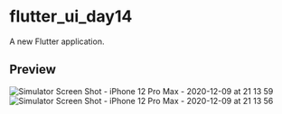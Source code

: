 # flutter_ui_day14

A new Flutter application.

## Preview

![Simulator Screen Shot - iPhone 12 Pro Max - 2020-12-09 at 21 13 59](https://user-images.githubusercontent.com/64217477/101652022-ba7f2480-3a63-11eb-9fe3-bc45159d7eaa.png)
![Simulator Screen Shot - iPhone 12 Pro Max - 2020-12-09 at 21 13 56](https://user-images.githubusercontent.com/64217477/101652028-bce17e80-3a63-11eb-8dd1-72f82db31528.png)
